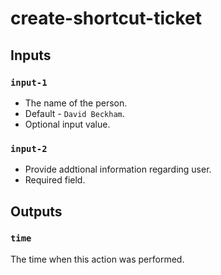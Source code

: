 # create-shortcut-ticket

## Inputs

### `input-1`

-  The name of the person.
-  Default - `David Beckham`.
-  Optional input value.

### `input-2`

- Provide addtional information regarding user.
- Required field.

## Outputs

### `time`

The time when this action was performed.
